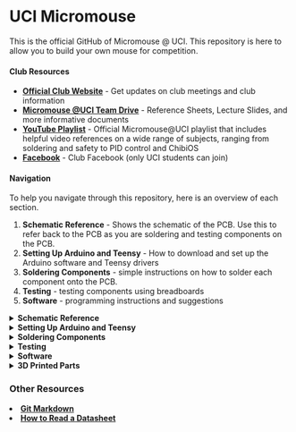 # UCI Micromouse




This is the official GitHub of Micromouse @ UCI. This repository is here to allow you to build your own mouse for competition. 

#### Club Resources
 * [__Official Club Website__](https://micromouseuci.github.io/) - Get updates on club meetings and club information
 * [__Micromouse @UCI Team Drive__](https://drive.google.com/drive/folders/1fHwfOaCsH3-F_LZoAcfiGgn9cWiebsPj) - Reference Sheets, Lecture Slides, and more informative documents
 * [__YouTube Playlist__](https://www.youtube.com/playlist?list=PLTnmBeaLzeHIIcfAZqYvjoWuxOcVnpV9Z) - Official Micromouse@UCI playlist that includes helpful video references on a wide range of subjects, ranging from soldering and safety to PID control and ChibiOS
 * [__Facebook__](https://www.facebook.com/groups/153805515376853) - Club Facebook (only UCI students can join)
 
 #### Navigation
 To help you navigate through this repository, here is an overview of each section.
 1. <strong>Schematic Reference</strong> - Shows the schematic of the PCB. Use this to refer back to the PCB as you are soldering and testing components on the PCB. 
 2. <strong>Setting Up Arduino and Teensy</strong> - How to download and set up the Arduino software and Teensy drivers
 3. <strong>Soldering Components</strong> - simple instructions on how to solder each component onto the PCB.
 4. <strong>Testing</strong> - testing components using breadboards
 5. <strong>Software</strong> - programming instructions and suggestions
 
 
 <details>
 <summary><strong>Schematic Reference</strong></summary>
 <p>This is the schematic for Micromouse at UCI's PCB. The parts are listed below the image, with the labels in parentheses. Below the labels are further explanations of each circuit so that you can get an understanding of how each circuit works and why we included them in the PCB</p>
 <img src="https://github.com/micromouseuci/UCI-Micromouse/blob/master/images/Schematic.PNG">
 
* [__SN754410NE__](https://www.digikey.com/product-detail/en/texas-instruments/SN754410NE/296-9911-5-ND/380180) _(U2)_ - Motor driver, used to control the speed and direction of the two motors.
* [__Teensy 3.2__](https://www.pjrc.com/teensy/teensy31.html) _(U1)_- Processor, will run code.
* [__IR Emitters__]() _(D0-D3)_ - Send an IR signal, which will bounce off walls, allowing for the reciever to read. Each is connected to a digital pin on the Teensy, allowing them to individual turn on and off.
* [__IR Reciever__]() _(Q0-Q3)_ - Reads how strong the IR signal is, depending on the value it reads it is able to detect if there is a wall, and how may cells away it is.
* [__Pololu 3081__](https://www.pololu.com/product/3081) _(U5, U4)_ - Motor encoders, used to keep track of wheel rotations.
* [__LM1085 (3A)__](http://www.ti.com/product/LM1085) _(U3)_ - Voltage regulator, a LDO regulator that gives a 5V source from the LiPo. 3A version.
* [__Switch__](http://www.google.com/search?q=mechanical+keyboard+switch) _(SW1)_ - Any mechanical keyboard switch
* [__Buzzer__](https://www.amazon.com/BETAFPV-Terminals-Electronic-Continuous-12X9-5mm/dp/B073RH8TQK) _(BZ1)_ - ~5mm buzzer pin spacing, the small ones in the link fit.
* [__LEDs__](http://www.google.com/search?q=3528+smd+led) _(D4, D5)_ - Any 3528 sized led rated for at least 3.3v
* [__Voltage Regulator (Linear)__](https://www.digikey.com/product-detail/en/stmicroelectronics/LD1085V50/497-3436-5-ND/669220) - Used to step voltage down
* __1.8KΩ__ _(R1, R2, R3, R4)_ - Current limiting resistors for Receivers.
* __35Ω__ _(R5, R6, R7, R8)_ - Current limiting resistor for Recievers.
* __47kΩ__ _(R13, R14, R15, R16)_ - Pull Up resistor for switch. Value based on the LED bought. [Calculate](http://www.ohmslawcalculator.com/led-resistor-calculator)
* __1kΩ__ _(R9, R10, R11, R12)_ - Resistors for MOSFET gate

 <details>
 <summary><strong>Emitter/Receiver Pair Circuit</strong></summary>
 </details>
 
 <details>
 <summary><strong>Power Supply Circuit</strong></summary>
 </details>

 <details>
 <summary><strong>Motor Control Circuit</strong></summary>
 </details>

 <details>
 <summary><strong>Indicator Circuit</strong></summary>
 </details>

 </details>
 
 <details>
 <summary><strong>Setting Up Arduino and Teensy</strong></summary>
 
 <p>In order to run your scripts on your computer, you will need to install Arduino.</p>
 
 * [__Download Arduino Software__]( https://www.arduino.cc/en/software) - Download the correct version based on the system you are using. Avoid downloading the Zip file if you are using Windows.
 * [__Download Teensyduino__](https://www.pjrc.com/teensy/td_download.html) - Download the Teensyduino software for your system. Make sure that you select the Teensyduino, as there are many links on this website that point to the Arduino website that you had downloaded the Arduino software from.

 </details>
 
 
 
 
 
<details>
 <summary><strong>Soldering Components</strong></summary>
 
 <p>The components must be soldered in order to maintain a solid electrical connection between two circuit elements. For ease, it's recommended that you follow the order listed below of components to solder. This will help prevent a mess or short circuits.</p>
 
 
   <ul><details>
 <summary><strong>Capacitors</strong></summary>
  </details></ul>
 
 
 
 <ul><details><summary><strong>IR Emitters and Receivers</strong></summary>
  <br> <li>On the schematic, the IR Emitters are labeled as D0, D1, D2, and D3. Find the corresponding labels on the PCB. They should be at the front of the board</li>
  <li>Place the shorter end of the emitter in the positive throughole of the corresponding pad and the longer end through the negative side. For reference, the D0 pad is shown below.</li>
  <img src="https://github.com/micromouseuci/UCI-Micromouse/blob/master/images/emitter-receiver_holes.jpg" width=200 height=400>
  <li>After inserting the emitter all the way, bend the emitter's leads so that the emitter lines up parallel to the PCB AND it is centered on the emitter sillhouette on the PCB. You can now solder the emitter. </li>
  <li>Repeat the same process for the IR Receivers. The receivers are located right next to the emitters, and are labelled as Q0, Q1, Q2, and Q3. For the receivers, the short end is also the positive end</li>
  <li>When you're soldering the components, make sure that the LEDs line up with the sillhouettes as much as possible. In other words, the length of the leads above the PCB should be as short as possible. This will ensure that one receiver from one set will not have interference from an emitter of another set. </li>
  </details></ul>
 
 <ul><details><summary><strong>Motors and Encoders</strong></summary>
 <img src="https://github.com/micromouseuci/UCI-Micromouse/blob/master/images/motor_parts.jpg" width=200 height=300>
 <ul>The image above shows all the components you will need to install your motor to your PCB.</ul>
 <ul>The first step is to attach the JST connector (the wires) to the encoder. The encoder is the mini black circuit board with a connecter pin for the JST.</ul>
 <img src="https://github.com/micromouseuci/UCI-Micromouse/blob/master/images/encoders_jst.jpg" width=200 height=300>
 <ul>To solder the encoder to the motor, use the image below as a reference. Make sure the encoder is perfectly parallel to the back end of the motor; if the encoder is crooked, it may cause some additional problems. Cover those holes on the encoder with solder while also making sure that the motor pins are touching the solder. This way, the motor pins are electrically connected to the encoders through solder. Give a slight tug to the encoder to make sure that it is firmly attached to the motor and is not loose. If it is loose, re-solder the encoder until it fits perfectly.</ul>
 <img src="https://github.com/micromouseuci/UCI-Micromouse/blob/master/images/soldering_encoders.jpg" width=200 height=300>
 <ul>Finally, attach the magnet to the motor by inserting it through the mini shaft. The final product should look like the image below.  </ul>
 <img src="https://github.com/micromouseuci/UCI-Micromouse/blob/master/images/full_motor_installed.jpg" width=200 height=300>
 </details></ul>
 
 <ul><details>
 <summary><strong>MOSFETs and Resistors</strong></summary>
  <img src="https://github.com/micromouseuci/UCI-Micromouse/blob/master/images/Resistor.jpg" width=200 height=300>
 <p>To solder the resistor, first make sure that the right resistor value is selected. Choosing the incorrect resistor value may result in irregular functionality; to determine which resistor must be used, first look at the KiCAD schematic of the mouse. Each resistor on the PCB is labeled as "R#" (i.e. R7). Find the corresponding resistor value on the schematic, and that will be the resistor value needed at that point (i.e. R7 is labeled as 35 ohms, so you will need a 35 ohm resistor at R7). To solder, simply bend the resistor and insert them into the holes specified (as shown above). The ceramic part of the resistor should be lined up with the rectangular engraving on the PCB and should touch the PCB. Solder the ends of the resistor at the bottom of the PCB, and then cut off the ends. The final product should look like this:</p>
 <img src="https://github.com/micromouseuci/UCI-Micromouse/blob/master/images/Soldered_Resistor.jpg" width=200 height=300>
 
 <p>The MOSFETs will be soldered on in a similar manner. All the MOSFET pads will be labeled as "T#" (i.e. T2) on the board. Place the MOSFET on the pad, with the flat face lined up with the straight edge of the MOSFET sillhouette. This will ensure the correct orientation of the transistor. Push the MOSFET in as much as you can. Solder the leads from the bottom of the board and cut off the ends. </p>
 
  </details></ul>
 

 <ul><details>
 <summary><strong>Voltage Regulator</strong></summary>
 <img src="https://github.com/micromouseuci/UCI-Micromouse/blob/master/images/VRM.jpg" width=200 height=300>
 <p>YouTube Video (https://youtu.be/L_DIpklxXcI).</p>
  </details></ul> 

   <ul><details>
 <summary><strong>Switches and Buzzer</strong></summary>
  </details></ul>
  
   <ul><details>
 <summary><strong>Header Pins & Dip Socket</strong></summary>
 <ul>The header pins and dip socket are used for easy replacement of the Teensy and motor driver respectively in the event that they burn out. </ul>
 <ul>For the Teensy, you will need two 1x14 headers and one 1x5 header. Solder them on individually in the location shown below</ul>
 <img src="https://github.com/micromouseuci/UCI-Micromouse/blob/master/images/header-pins.jpg" width=200 height=300>
  
  </details></ul>
  <ul><details>
  <summary><strong>Header Pins for Teensy</strong></summary>
 <p>To add connections to the Teensy, male header pins must be installed onto the Teensy. Open the pack of male header pins, and break off two pieces of 14-unit pins (since the Teensy has 14 pins lengthwise) and one 5-unit piece (widthwise). When soldering the pins on, ensure that the black caps go UNDER the Teensy board, and not on top (image shown below). Once you solder them, cut off the top leads. You will also need to insert 1 pin into the final hole in the Teensy. You should now be able to place the Teensy on the header pins.  </p>
 
 <img src="https://github.com/micromouseuci/UCI-Micromouse/blob/master/images/teensy_headers.PNG" width=200 height=300>
 
  </details></ul>
 
</details>
 
<details>
<summary><strong>Testing</strong></summary>
 
 <ul><details><summary><strong>IR Sensors</strong></summary>
 
 
</details></ul>

<ul><details>
<summary><strong>Motors</strong></summary>
 
 
</details></ul>

</details>
 
<details>
<summary><strong>Software</strong></summary>


#### Interrupts

* Interrupts are needed to keep track of the wheels revolution. When the wheels position changes, the motor encoder will send a signal to the Teensy. A total of 12 signals will be sent per 1 revolution. Interrupts allow it so the Teensy can update values as soon as the encoder sends the signal (asynchronously). If the encoders were updated in the main loop theres a good chance for some signals to be missed, causing the revolution count to be inaccurate.   

* To add an interrupt run the [attatchInterrupt](https://www.arduino.cc/reference/en/language/functions/external-interrupts/attachinterrupt/) function in setup. Syntax is **attatchInterrupt(pin, func, mode)**. The second parameter specifies the function that gets executed when the interrupt is triggered. In our case we want to put in a function that will add to the count of an encoder variable. The third parameter specifies what will trigger the interrupt. For example "CHANGE" will make the interrupt trigger whenever the pin changes value, however, "FALLING" will make the interrupt trigger only when the pin goes from HIGH to LOW. Read link for more info.

#### Variables

* tickCount - Two variables, one for each motor. When interrupt its triggered, increment the tick count by 1.
* emitterState - One for each emitter. Stores the current state of the emitter

#### Functions

* readReciever() - One method for each reciever. Returns the value read by reciever
* setEmitterState(x) - One method for each emitter. Set the state of the emitter to on or off.
* getSwitchState() - Return the value of the switch
* runMotorTime(m, speed, sec) - Set specific motor at speed for given amount of seconds. Uses delay function to count time.
* runMotorRev(m, speed, rev) - Runs a specific motor at speed for given amount of revolutions. Uses the encoder varible to count revolutions.
* setLED(l, brightness) - Sets a specific led to a certian brightness.
* setBuzzer(strength) - Sets the buzzer to a given strength.

#### More Functions
* turnRight() - Use encoders and tickCounts of both motors to make a percise right turn
* turnLeft() - similar to turnRight()
* goForward() - Use encoders to go straight.
* turnAround() - turnRight * 2

 </details>
 
 <details>
<summary><strong>3D Printed Parts</strong></summary>
 </details>
 

### Other Resources

<li><a href="https://git-scm.com/book/en/v2" target="_blank"><strong>Git Markdown</strong></a></li>
<li><a href="https://www.sparkfun.com/tutorials/223" target="_blank"><strong>How to Read a Datasheet</strong></a></li>

 
 



